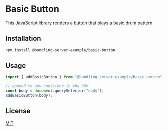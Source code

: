 # Basic Button

This JavaScript library renders a button that plays a basic drum pattern.

## Installation

```bash
npm install @bundling-server-example/basic-button
```

## Usage

```js
import { addBasicButton } from "@bundling-server-example/basic-button";

// append to any container in the DOM
const body = document.querySelector("body");
addBasicButton(body);
```

## License

[MIT](https://choosealicense.com/licenses/mit/)
